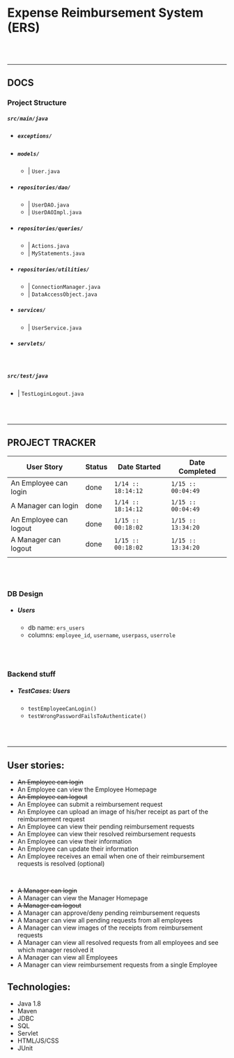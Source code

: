 # Expense Reimbursement System (ERS)

<br><br>

---
## DOCS

### Project Structure

##### *`src/main/java`*
- ##### `exceptions/`
- ##### `models/`
  * | `User.java`
- ##### `repositories/dao/`
  * | `UserDAO.java`
  * | `UserDAOImpl.java`
- ##### `repositories/queries/`
  * | `Actions.java`
  * | `MyStatements.java`
- ##### `repositories/utilities/`
  * | `ConnectionManager.java`
  * | `DataAccessObject.java`
- ##### `services/`
  * | `UserService.java`
- ##### `servlets/`

<br>

##### *`src/test/java`*
- | `TestLoginLogout.java`

<br><br>

---

## PROJECT TRACKER

| User Story | Status | Date Started | Date Completed
|-|-|-|-|
| An Employee can login | done | `1/14 :: 18:14:12` | `1/15 :: 00:04:49` |
| A Manager can login | done | `1/14 :: 18:14:12` | `1/15 :: 00:04:49` |
| An Employee can logout | done | `1/15 :: 00:18:02` | `1/15 :: 13:34:20` |
| A Manager can logout | done | `1/15 :: 00:18:02` | `1/15 :: 13:34:20` |
|  |  |  |  |

<br><br>

### DB Design
- ##### Users
  * db name: `ers_users`
  * columns: `employee_id`, `username`, `userpass`, `userrole`

<br><br>

### Backend stuff
- ##### TestCases: Users
  * `testEmployeeCanLogin()`
  * `testWrongPasswordFailsToAuthenticate()`

<br><br>

---
## User stories:
- ~~An Employee can login~~
- An Employee can view the Employee Homepage
- ~~An Employee can logout~~
- An Employee can submit a reimbursement request
- An Employee can upload an image of his/her receipt as part of the reimbursement request
- An Employee can view their pending reimbursement requests
- An Employee can view their resolved reimbursement requests
- An Employee can view their information
- An Employee can update their information
- An Employee receives an email when one of their reimbursement requests is resolved (optional)

<br>

- ~~A Manager can login~~
- A Manager can view the Manager Homepage
- ~~A Manager can logout~~
- A Manager can approve/deny pending reimbursement requests
- A Manager can view all pending requests from all employees
- A Manager can view images of the receipts from reimbursement requests
- A Manager can view all resolved requests from all employees and see which manager resolved it
- A Manager can view all Employees
- A Manager can view reimbursement requests from a single Employee

## Technologies:
- Java 1.8
- Maven
- JDBC
- SQL
- Servlet
- HTML/JS/CSS
- JUnit
